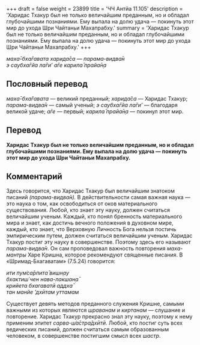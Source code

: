 +++
draft = false
weight = 23899
title = 'ЧЧ Антйа 11.105'
description = 'Харидас Тхакур был не только величайшим преданным, но и обладал глубочайшими познаниями. Ему выпала на долю удача — покинуть этот мир до ухода Шри Чайтаньи Махапрабху.'
summary = 'Харидас Тхакур был не только величайшим преданным, но и обладал глубочайшими познаниями. Ему выпала на долю удача — покинуть этот мир до ухода Шри Чайтаньи Махапрабху.'
+++

_маха̄-бха̄гавата харида̄са — парама-видва̄н  
э саубха̄гйа ла̄ги’ а̄ге карила̄ прайа̄н̣а_

## Пословный перевод

_маха̄_\-_бха̄гавата_ — великий преданный; _харида̄са_ — Харидас Тхакур; _парама_\-_видва̄н_ — самый ученый; _э_ _саубха̄гйа_ _ла̄ги’_ — благодаря великой удаче; _а̄ге_ — первый; _карила̄_ _прайа̄н̣а_ — покинул этот мир.

## Перевод

**Харидас Тхакур был не только величайшим преданным, но и обладал глубочайшими познаниями. Ему выпала на долю удача — покинуть этот мир до ухода Шри Чайтаньи Махапрабху.**

## Комментарий

Здесь говорится, что Харидас Тхакур был величайшим знатоком писаний _(парама-видва̄н)._ В действительности самая важная наука — это наука о том, как освободиться от оков материального существования. Любой, кто знает эту науку, должен считаться величайшим ученым. Каждый, кто понял бренность материального мира и знает, как достичь вечного положения в духовном мире, каждый, кто знает, что Верховную Личность Бога нельзя постичь эмпирическим путем, должен считаться величайшим ученым. Харидас Тхакур постиг эту науку в совершенстве. Поэтому здесь его называют _парама-видва̄н_. Он сам проповедовал важность повторения _маха-мантры_ Харе Кришна, которое рекомендуют священные писания. В «Шримад-Бхагаватам» (7.5.24) говорится:

_ити пум̇са̄рпита̄ вишн̣ау  
бхактиш́ чен нава-лакшан̣а̄  
крийета бхагаватй аддха̄  
тан манйе ’дхӣтам уттамам_

Существует девять методов преданного служения Кришне, самыми важными из которых являются _шраванам_ и _киртанам_ — слушание и повторение. Харидас Тхакур прекрасно знал эту науку, поэтому к нему применим эпитет _сарва-ш́а̄стра̄дхӣтӣ_. Любой, кто постиг суть всех ведических писаний, должен считаться самым образованным человеком, в совершенстве постигшим смысл всех _шастр_.
